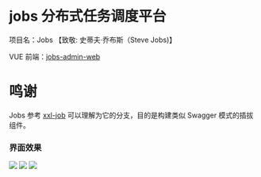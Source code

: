 # jobs 分布式任务调度平台
项目名：Jobs 【致敬: 史蒂夫·乔布斯（Steve Jobs)】

VUE 前端：<a target="_blank" href="https://gitee.com/baomidou/jobs-admin-web">jobs-admin-web</a>


# 鸣谢
Jobs 参考 <a target="_blank" href="https://github.com/xuxueli/xxl-job">xxl-job</a> 可以理解为它的分支，目的是构建类似 Swagger 模式的插拔组件。

### 界面效果

<img src="https://gitee.com/baomidou/jobs-admin-web/raw/master/doc/0.png"/>

<img src="https://gitee.com/baomidou/jobs-admin-web/raw/master/doc/1.jpeg"/>

<img src="https://gitee.com/baomidou/jobs-admin-web/raw/master/doc/2.jpeg"/>

